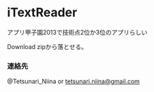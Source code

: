 iTextReader
===========

アプリ甲子園2013で技術点2位か3位のアプリらしい

Download zipから落とせる。

### 連絡先

@Tetsunari_Niina
or
tetsunari.niina@gmail.com
